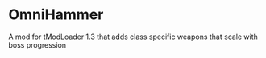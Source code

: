 # OmniHammer
A mod for tModLoader 1.3 that adds class specific weapons that scale with boss progression

